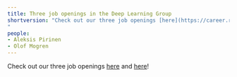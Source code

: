 ```yaml
---
title: Three job openings in the Deep Learning Group
shortversion: "Check out our three job openings [here](https://career.ri.se/en-GB/jobs/5989297-phd-student-in-machine-learning) and [here](https://career.ri.se/en-GB/jobs/5989253-junior-researchers-in-machine-learning)!
"
people:
- Aleksis Pirinen
- Olof Mogren
---
```


Check out our three job openings [here](https://career.ri.se/en-GB/jobs/5989297-phd-student-in-machine-learning) and [here](https://career.ri.se/en-GB/jobs/5989253-junior-researchers-in-machine-learning)!
